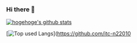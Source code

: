 ### Hi there 👋

<!-- リポジトリステータス -->
[![hogehoge's github stats](https://github-readme-stats.vercel.app/api?username=itc-n22010&hide=contribs&count_private=true&show_icons=true&theme=tokyonight)](https://github.com/itc-n22010/)

<!-- ソースコード統計 -->
[![Top used Langs](https://github-readme-stats.vercel.app/api/top-langs/?username=itc-n22010&layout=compact&theme=tokyonight)](https://github.com/itc-n22010
